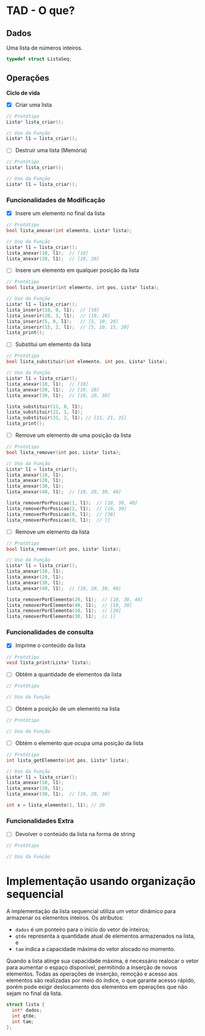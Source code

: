 # TAD - O que?

## Dados
Uma lista de números inteiros. 

```c++
typedef struct ListaSeq;
```



## Operações

**Ciclo de vida**

- [x] Criar uma lista
```c++
// Protótipo
Lista* lista_criar();
```

```c++
// Uso da Função
Lista* l1 = lista_criar();
```

- [ ] Destruir uma lista (Memória)

```c++
// Protótipo
Lista* lista_criar();
```

```c++
// Uso da Função
Lista* l1 = lista_criar();
```
  
### **Funcionalidades de Modificação**

- [x] Insere um elemento no final da lista

```c++
// Protótipo
bool lista_anexar(int elemento, Lista* lista);
```

```c++
// Uso da Função
Lista* l1 = lista_criar();
lista_anexar(10, l1);  // [10]
lista_anexar(20, l1);  // [10, 20]

```

- [ ] Insere um elemento em qualquer posição da lista

```c++
// Protótipo
bool lista_inserir(int elemento, int pos, Lista* lista);
```

```c++
// Uso da Função
Lista* l1 = lista_criar();
lista_inserir(10, 0, l1);  // [10]
lista_inserir(20, 1, l1);  // [10, 20]
lista_inserir(5, 0, l1);   // [5, 10, 20]
lista_inserir(15, 2, l1);  // [5, 10, 15, 20]
lista_print();
```

- [ ] Substitui um elemento da lista

```c++
// Protótipo
bool lista_substituir(int elemento, int pos, Lista* lista);
```  

```c++
// Uso da Função
Lista* l1 = lista_criar();
lista_anexar(10, l1);  // [10]
lista_anexar(20, l1);  // [10, 20]
lista_anexar(30, l1);  // [10, 20, 30]

lista_substituir(11, 0, l1);
lista_substituir(21, 1, l1);
lista_substituir(31, 2, l1); // [11, 21, 31]
lista_print();
```

- [ ] Remove um elemento de uma posição da lista

```c++
// Protótipo
bool lista_remover(int pos, Lista* lista);
```

```c++
// Uso da Função
Lista* l1 = lista_criar();
lista_anexar(10, l1);  
lista_anexar(20, l1);  
lista_anexar(30, l1);  
lista_anexar(40, l1);  // [10, 20, 30, 40]

lista_removerPorPosicao(1, l1);  // [10, 30, 40]
lista_removerPorPosicao(2, l1);  // [10, 30]
lista_removerPorPosicao(0, l1);  // [30]
lista_removerPorPosicao(0, l1);  // []
```

- [ ] Remove um elemento da lista

```c++
// Protótipo
bool lista_remover(int pos, Lista* lista);
```

```c++
// Uso da Função
Lista* l1 = lista_criar();
lista_anexar(10, l1);  
lista_anexar(20, l1);  
lista_anexar(30, l1);  
lista_anexar(40, l1);  // [10, 20, 30, 40]

lista_removerPorElemento(20, l1);  // [10, 30, 40]
lista_removerPorElemento(40, l1);  // [10, 30]
lista_removerPorElemento(10, l1);  // [30]
lista_removerPorElemento(30, l1);  // []
```

### **Funcionalidades de consulta**

- [x] Imprime o conteúdo da lista

```c++
// Protótipo
void lista_print(Lista* lista);
```


- [ ] Obtém a quantidade de elementos da lista

```c++
// Protótipo

```

```c++
// Uso da Função
```


- [ ] Obtém a posição de um elemento na lista

```c++
// Protótipo

```

```c++
// Uso da Função
```

- [ ] Obtém o elemento que ocupa uma posição da lista

```c++
// Protótipo
int lista_getElemento(int pos, Lista* lista);
```  

```c++
// Uso da Função
Lista* l1 = lista_criar();
lista_anexar(10, l1);  
lista_anexar(20, l1);  
lista_anexar(30, l1);  // [10, 20, 30]

int x = lista_elemento(1, l1); // 20
```

### **Funcionalidades Extra**

- [ ] Devolver o conteúdo da lista na forma de string

```c++
// Protótipo
```

```c++
// Uso da Função

```



# Implementação usando organização sequencial

A implementação da lista sequencial utiliza um vetor dinâmico para armazenar os elementos inteiros. Os atributos: 
- `dados` é um ponteiro para o início do vetor de inteiros; 
- `qtde` representa a quantidade atual de elementos armazenados na lista, e 
- `tam` indica a capacidade máxima do vetor alocado no momento. 

 
Quando a lista atinge sua capacidade máxima, é necessário realocar o vetor para aumentar o espaço disponível, permitindo a inserção de novos elementos. Todas as operações de inserção, remoção e acesso aos elementos são realizadas por meio do índice, o que garante acesso rápido, porém pode exigir deslocamento dos elementos em operações que não sejam no final da lista.


```c++
struct lista {
  int* dados;
  int qtde;
  int tam;
};
```


